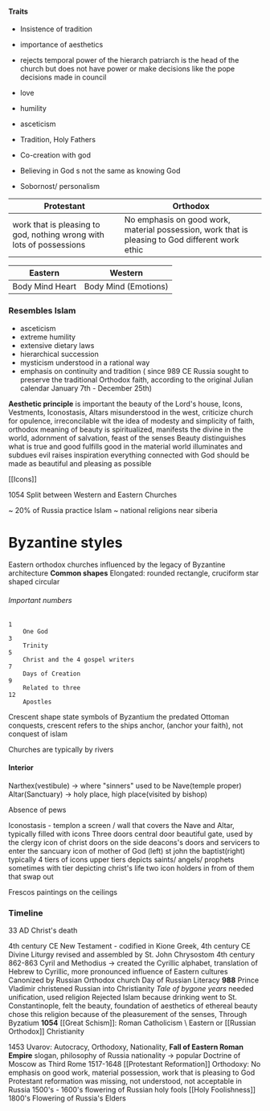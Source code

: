 #### Traits
- Insistence of tradition
- importance of aesthetics
- rejects temporal power of the hierarch
	patriarch is the head of the church but does not have power or make decisions like the pope
	decisions made in council

- love
- humility
- asceticism

- Tradition, Holy Fathers
- Co-creation with god
- Believing in God s not the same as knowing God 
- Sobornost/ personalism

| Protestant    |Orthodox     |
| --- | --- |
|  work that is pleasing to god, nothing wrong with lots of possessions    |   No emphasis on good work, material possession, work that is pleasing to God different work ethic 

| Eastern | Western |
| ------- | ------- |
|Body Mind Heart |Body Mind (Emotions)|

### Resembles Islam
- asceticism
- extreme humility
- extensive dietary laws
- hierarchical succession
- mysticism understood in a rational way
- emphasis on continuity and tradition ( since 989 CE Russia sought to preserve the traditional Orthodox faith, according to the original Julian calendar January 7th - December 25th) 

**Aesthetic principle** is important
	the beauty of the Lord's house, Icons, Vestments, Iconostasis, Altars
	misunderstood in the west, criticize church for opulence, irreconcilable wit the idea of modesty and simplicity of faith,
		orthodox meaning of beauty is spiritualized, manifests the divine in the world, adornment of salvation, feast of the senses
Beauty
	distinguishes what is true and good
	fulfills good in the material world
	illuminates and subdues evil
	raises inspiration
	everything connected with God should be made as beautiful and pleasing as possible

[[Icons]]

1054 Split between Western and Eastern Churches


~ 20% of Russia practice Islam
~ national religions near siberia


# Byzantine styles
Eastern orthodox churches influenced by the legacy of Byzantine architecture
**Common shapes**
	Elongated: rounded rectangle,
	cruciform
	star shaped 
	circular
###### Important numbers 
	1
		One God
	3
		Trinity
	5
		Christ and the 4 gospel writers
	7
		Days of Creation
	9
		Related to three
	12
		Apostles

Crescent shape state symbols of Byzantium the predated Ottoman conquests, crescent refers to the ships anchor, (anchor your faith), not conquest of islam

Churches are typically by rivers

#### Interior
Narthex(vestibule) -> where "sinners" used to be
Nave(temple proper)
Altar(Sanctuary) -> holy place, high place(visited by bishop)

Absence of pews

Iconostasis - templon
	a screen / wall that covers the Nave and Altar, typically filled with icons
	Three doors
		central door
			beautiful gate, used by the clergy
			icon of christ
		doors on the side 
			deacons's doors and servicers to enter the sancuary
			icon of mother of God (left) 
			st john the baptist(right)
	typically 4 tiers of icons
	upper tiers depicts saints/ angels/ prophets
	sometimes with tier depicting christ's life
	two icon holders in from of them that swap out
			

Frescos
paintings on the ceilings


### Timeline
	
33 AD Christ's death
	
4th century CE
	New Testament - codified in Kione Greek, 4th century CE
	Divine Liturgy revised and assembled by St. John Chrysostom 4th century
862-863 
	Cyril and Methodius -> created the Cyrillic alphabet, translation of Hebrew to Cyrillic, more pronounced influence of Eastern cultures 
	Canonized by Russian Orthodox church
	Day of Russian Literacy
**988** Prince Vladimir christened Russian into Christianity
	*Tale of bygone years*
		needed unification, used religion
		Rejected Islam because drinking
		went to St. Constantinople, felt the beauty, foundation of aesthetics of ethereal beauty
		chose this religion because of the pleasurement of the senses, 
	Through Byzatium
**1054** [[Great Schism]]: Roman Catholicism \ Eastern or [[Russian Orthodox]] Christianity
	
1453 Uvarov: Autocracy, Orthodoxy, Nationality, **Fall of Eastern Roman Empire**
	slogan, philosophy of Russia
	nationality -> popular
	Doctrine of Moscow as Third Rome
1517-1648 [[Protestant Reformation]]
		Orthodoxy: No emphasis on good work, material possession, work that is pleasing to God
		Protestant reformation was missing, not understood, not acceptable in Russia
1500's - 1600's flowering of Russian holy fools
	[[Holy Foolishness]]
1800's Flowering of Russia's Elders

